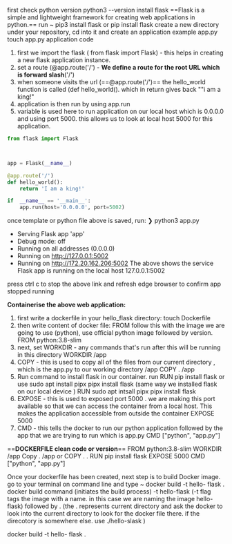 first check python version
python3 --version 
install flask 
==Flask is a simple and lightweight framework for creating web applications in python.== 
run 
~ pip3 install flask or pip install flask 
create a new directory under your repository, cd into it and create an application example app.py 
touch app.py
application code 

1) first we import the flask ( from flask import Flask) - this helps in creating a new flask application instance.
2) set a route (@app.route('/') - **We define a route for the root URL which is forward slash**('/')
3) when someone visits the url (==@app.route('/')== the hello_world function is called (def hello_world(). which in return gives back ""i am a king!"
4) application is then run by using app.run
5) variable is used here to run application on our local host which is 0.0.0.0 and using port 5000. this allows us to look at local host 5000 for this application.

```python
from flask import Flask



app = Flask(__name__)

@app.route('/')
def hello_world():
    return 'I am a king!'

if  __name__ == '__main__':
    app.run(host='0.0.0.0', port=5002)
```
once template or python file above is saved, run:
❯ python3 app.py
 * Serving Flask app 'app'
 * Debug mode: off
 * Running on all addresses (0.0.0.0)
 * Running on http://127.0.0.1:5002
 * Running on http://172.20.162.206:5002
The above shows the service Flask app is running on the local host 127.0.0.1:5002

press ctrl c to stop the above link and refresh edge browser to confirm app stopped running


**Containerise the above web application:**

1) first write a dockerfile in your hello_flask directory:  touch Dockerfile 
2) then write content of docker file: FROM follow this with the image we are going to use (python), use official python image followed by version.  
FROM python:3.8-slim
3) next, set WORKDIR -  any commands that's run after this will be running in this directory
WORKDIR /app
4) COPY - this is used to copy all of the files from our current directory , which is the app.py to our working directory /app
COPY .  /app
5) Run command to install flask in our container. run 
RUN pip install flask or use sudo apt install pipx
pipx install flask (same way we installed flask on our local device )
 RUN sudo apt intsall pipx
 pipx install flask
 6) EXPOSE - this is used to exposed port 5000 . we are making this port available so that we can access the container from a local host. This makes the application accessible from outside the container 
 EXPOSE 5000
 7) CMD - this tells the docker to run our python application followed by the app that we are trying to run which is app.py
 CMD ["python", "app.py"]

==**DOCKERFILE clean code or version**==
FROM python:3.8-slim
WORKDIR  /app
Copy . /app or COPY . .
RUN pip install flask
EXPOSE 5000
CMD ["python", "app.py"]


Once your dockerfile has been created, next step is to build Docker image. 
go to your terminal on command line  and type 
~ docker build -t hello- flask .
docker build command (initiates the build process) -t hello-flask (-t flag tags the image with a name. in this case we are naming the image hello-flask) followed by . (the . represents current directory and ask the docker to look into the current directory to look for the docker file there. if the direcotory is somewhere else. use ./hello-slask )

docker build -t hello- flask .

